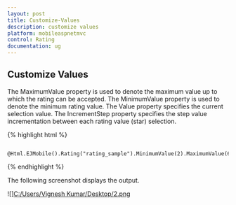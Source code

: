 ```yaml
---
layout: post
title: Customize-Values
description: customize values                           
platform: mobileaspnetmvc
control: Rating
documentation: ug
---
```


## Customize Values                           

The MaximumValue property is used to denote the maximum value up to which the rating can be accepted. The MinimumValue property is used to denote the minimum rating value. The Value property specifies the current selection value. The IncrementStep property specifies the step value incrementation between each rating value (star) selection.

{% highlight html %}

        @Html.EJMobile().Rating("rating_sample").MinimumValue(2).MaximumValue(6).Value(4).IncrementStep(1)

{% endhighlight %}

The following screenshot displays the output.

![][C:/Users/Vignesh Kumar/Desktop/2.png](Customize-Values_images/Customize-Values_img1.png)



